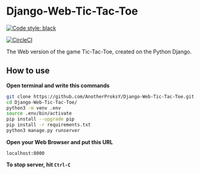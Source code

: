 # Django-Web-Tic-Tac-Toe

[![Code style: black](https://img.shields.io/badge/code%22style-black-000000.svg)](https://github.com/psf/black)

[![CircleCI](https://circleci.com/gh/AnotherProksY/Django-Web-Tic-Tac-Toe.svg?style=svg&circle-token=4c322f59e7db9ca07266bd34e000d2d174af851f)](https://circleci.com/gh/AnotherProksY/Django-Web-Tic-Tac-Toe)

The Web version of the game Tic-Tac-Toe, created on the Python Django.
## How to use
**Open terminal and write this commands**

```bash
git clone https://github.com/AnotherProksY/Django-Web-Tic-Tac-Toe.git
cd Django-Web-Tic-Tac-Toe/
python3 -m venv .env
source .env/bin/activate
pip install --upgrade pip
pip install -r requirements.txt
python3 manage.py runserver
```

**Open your Web Browser and put this URL**

```localhost:8000```

**To stop server, hit ```Ctrl-C```**
